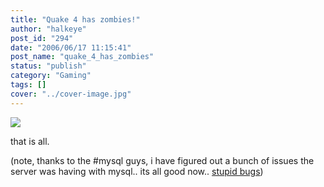 ```yaml
---
title: "Quake 4 has zombies!"
author: "halkeye"
post_id: "294"
date: "2006/06/17 11:15:41"
post_name: "quake_4_has_zombies"
status: "publish"
category: "Gaming"
tags: []
cover: "../cover-image.jpg"
---
```


![](screenshot.png)

that is all.


(note, thanks to the #mysql guys, i have figured out a bunch of issues the server was having with mysql.. its all good now.. [stupid bugs](https://bugs.mysql.com/bug.php?id=7331))
